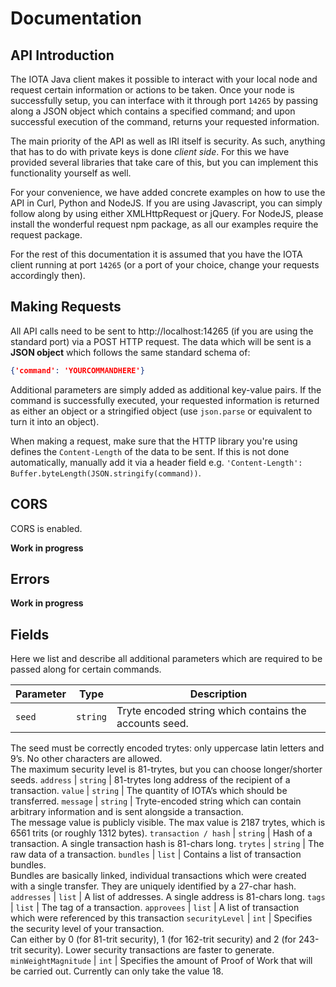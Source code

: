 # Documentation


## API Introduction


The IOTA Java client makes it possible to interact with your local node and request certain information or actions to 
be taken. Once your node is successfully setup, you can interface with it through port `14265` by passing along a JSON 
object which contains a specified command; and upon successful execution of the command, returns your requested 
information.

The main priority of the API as well as IRI itself is security. As such, anything that has to do with private keys is 
done *client side*. For this we have provided several libraries that take care of this, but you can implement this 
functionality yourself as well.

For your convenience, we have added concrete examples on how to use the API in Curl, Python and NodeJS. If you are 
using Javascript, you can simply follow along by using either XMLHttpRequest or jQuery. For NodeJS, please install the wonderful request npm package, as all our examples require the request package.

For the rest of this documentation it is assumed that you have the IOTA client running at port `14265` (or a port of 
your choice, change your requests accordingly then).


## Making Requests

All API calls need to be sent to http://localhost:14265 (if you are using the standard port) via a POST HTTP request. 
The data which will be sent is a **JSON object** which follows the same standard schema of:
```json
{'command': 'YOURCOMMANDHERE'}
``` 
Additional parameters are simply added as additional key-value pairs. If the command is successfully executed, your 
requested information is returned as either an object or a stringified object (use `json.parse` or equivalent to turn it 
into an object).

When making a request, make sure that the HTTP library you're using defines the `Content-Length` of the data to be sent. 
If this is not done automatically, manually add it via a header field e.g. 
`'Content-Length': Buffer.byteLength(JSON.stringify(command))`.


## CORS

CORS is enabled.

<aside class="notice">
    <b>Work in progress</b><br>
</aside>


## Errors

<aside class="notice">
    <b>Work in progress</b><br>
</aside>


## Fields

Here we list and describe all additional parameters which are required to be passed along for certain commands.

Parameter | Type | Description
--------- | ------- | -----------
`seed` | `string` | Tryte encoded string which contains the accounts seed.  
The seed must be correctly encoded trytes:  only uppercase latin letters and 9’s. No other characters are allowed.  
The maximum security level is 81-trytes, but you can choose longer/shorter seeds.
`address` | `string` | 81-trytes long address of the recipient of a transaction.
`value` | `string` | The quantity of IOTA’s which should be transferred.
`message` | `string` | Tryte-encoded string which can contain arbitrary information and is sent alongside a transaction.  
The message value is publicly visible. The max value is 2187 trytes, which is 6561 trits (or roughly 1312 bytes).
`transaction / hash` | `string` | Hash of a transaction. A single transaction hash is 81-chars long.
`trytes` | `string` | The raw data of a transaction.
`bundles` | `list` | Contains a list of transaction bundles.  
Bundles are basically linked, individual transactions which were created with a single transfer. They are uniquely identified by a 27-char hash.
`addresses` | `list` | A list of addresses. A single address is 81-chars long.
`tags` | `list` | The tag of a transaction.
`approvees` | `list` | A list of transaction which were referenced by this transaction
`securityLevel` | `int` | Specifies the security level of your transaction.  
Can either by 0 (for 81-trit security), 1 (for 162-trit security) and 2 (for 243-trit security). Lower security transactions are faster to generate.
`minWeightMagnitude` | `int` | Specifies the amount of Proof of Work that will be carried out. Currently can only take the value 18.
